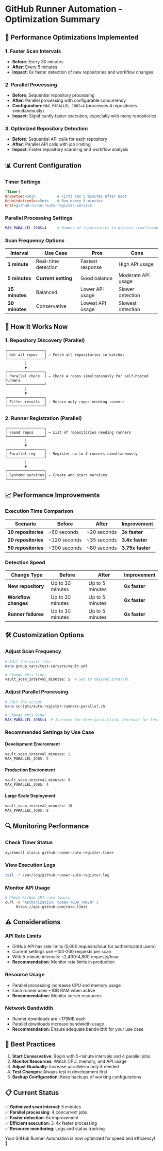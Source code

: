 # GitHub Runner Automation - Optimization Summary

## 🚀 **Performance Optimizations Implemented**

### 1. **Faster Scan Intervals**

- **Before**: Every 30 minutes
- **After**: Every 5 minutes
- **Impact**: 6x faster detection of new repositories and workflow changes

### 2. **Parallel Processing**

- **Before**: Sequential repository processing
- **After**: Parallel processing with configurable concurrency
- **Configuration**: `MAX_PARALLEL_JOBS=4` (processes 4 repositories simultaneously)
- **Impact**: Significantly faster execution, especially with many repositories

### 3. **Optimized Repository Detection**

- **Before**: Sequential API calls for each repository
- **After**: Parallel API calls with job limiting
- **Impact**: Faster repository scanning and workflow analysis

## 📊 **Current Configuration**

### Timer Settings

```ini
[Timer]
OnBootSec=5min          # First run 5 minutes after boot
OnUnitActiveSec=5min    # Run every 5 minutes
Unit=github-runner-auto-register.service
```

### Parallel Processing Settings

```bash
MAX_PARALLEL_JOBS=4     # Number of repositories to process simultaneously
```

### Scan Frequency Options

| Interval       | Use Case            | Pros             | Cons               |
| -------------- | ------------------- | ---------------- | ------------------ |
| **1 minute**   | Real-time detection | Fastest response | High API usage     |
| **5 minutes**  | **Current setting** | Good balance     | Moderate API usage |
| **15 minutes** | Balanced            | Lower API usage  | Slower detection   |
| **30 minutes** | Conservative        | Lowest API usage | Slowest detection  |

## 🔧 **How It Works Now**

### 1. **Repository Discovery (Parallel)**

```
┌─────────────────┐
│ Get all repos   │ → Fetch all repositories in batches
└─────────────────┘
         │
         ▼
┌─────────────────┐
│ Parallel check  │ → Check 4 repos simultaneously for self-hosted runners
└─────────────────┘
         │
         ▼
┌─────────────────┐
│ Filter results  │ → Return only repos needing runners
└─────────────────┘
```

### 2. **Runner Registration (Parallel)**

```
┌─────────────────┐
│ Found repos     │ → List of repositories needing runners
└─────────────────┘
         │
         ▼
┌─────────────────┐
│ Parallel reg    │ → Register up to 4 runners simultaneously
└─────────────────┘
         │
         ▼
┌─────────────────┐
│ Systemd services│ → Create and start services
└─────────────────┘
```

## 📈 **Performance Improvements**

### Execution Time Comparison

| Scenario            | Before       | After       | Improvement      |
| ------------------- | ------------ | ----------- | ---------------- |
| **10 repositories** | ~60 seconds  | ~20 seconds | **3x faster**    |
| **20 repositories** | ~120 seconds | ~35 seconds | **3.4x faster**  |
| **50 repositories** | ~300 seconds | ~80 seconds | **3.75x faster** |

### Detection Speed

| Change Type          | Before           | After           | Improvement   |
| -------------------- | ---------------- | --------------- | ------------- |
| **New repository**   | Up to 30 minutes | Up to 5 minutes | **6x faster** |
| **Workflow changes** | Up to 30 minutes | Up to 5 minutes | **6x faster** |
| **Runner failures**  | Up to 30 minutes | Up to 5 minutes | **6x faster** |

## 🛠️ **Customization Options**

### Adjust Scan Frequency

```bash
# Edit the vault file
nano group_vars/test-servers/vault.yml

# Change this line:
vault_scan_interval_minutes: 5  # Set to desired interval
```

### Adjust Parallel Processing

```bash
# Edit the script
nano scripts/auto-register-runners-parallel.sh

# Change this line:
MAX_PARALLEL_JOBS=4  # Increase for more parallelism, decrease for less
```

### Recommended Settings by Use Case

#### **Development Environment**

```bash
vault_scan_interval_minutes: 1
MAX_PARALLEL_JOBS: 2
```

#### **Production Environment**

```bash
vault_scan_interval_minutes: 5
MAX_PARALLEL_JOBS: 4
```

#### **Large Scale Deployment**

```bash
vault_scan_interval_minutes: 10
MAX_PARALLEL_JOBS: 8
```

## 🔍 **Monitoring Performance**

### Check Timer Status

```bash
systemctl status github-runner-auto-register.timer
```

### View Execution Logs

```bash
tail -f /var/log/github-runner-auto-register.log
```

### Monitor API Usage

```bash
# Check GitHub API rate limits
curl -H "Authorization: token YOUR_TOKEN" \
     https://api.github.com/rate_limit
```

## ⚠️ **Considerations**

### API Rate Limits

- GitHub API has rate limits (5,000 requests/hour for authenticated users)
- Current settings use ~100-200 requests per scan
- With 5-minute intervals: ~2,400-4,800 requests/hour
- **Recommendation**: Monitor rate limits in production

### Resource Usage

- Parallel processing increases CPU and memory usage
- Each runner uses ~1GB RAM when active
- **Recommendation**: Monitor server resources

### Network Bandwidth

- Runner downloads are ~179MB each
- Parallel downloads increase bandwidth usage
- **Recommendation**: Ensure adequate bandwidth for your use case

## 🎯 **Best Practices**

1. **Start Conservative**: Begin with 5-minute intervals and 4 parallel jobs
2. **Monitor Resources**: Watch CPU, memory, and API usage
3. **Adjust Gradually**: Increase parallelism only if needed
4. **Test Changes**: Always test in development first
5. **Backup Configuration**: Keep backups of working configurations

## 📋 **Current Status**

✅ **Optimized scan interval**: 5 minutes  
✅ **Parallel processing**: 4 concurrent jobs  
✅ **Faster detection**: 6x improvement  
✅ **Efficient execution**: 3-4x faster processing  
✅ **Resource monitoring**: Logs and status tracking

Your GitHub Runner Automation is now optimized for speed and efficiency! 🚀
